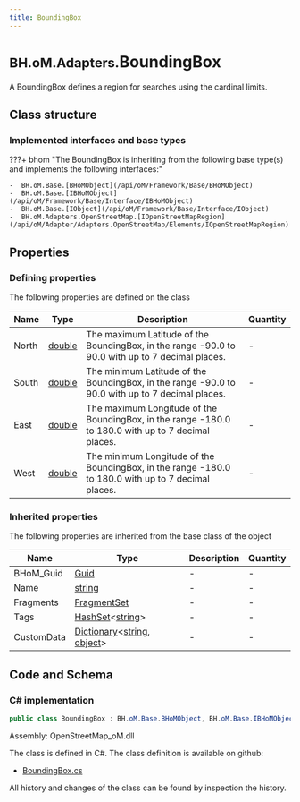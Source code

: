 ```yaml
---
title: BoundingBox
---
```


# <small>BH.oM.Adapters.</small>**BoundingBox**

A BoundingBox defines a region for searches using the cardinal limits.

## Class structure

### Implemented interfaces and base types

???+ bhom "The BoundingBox is inheriting from the following base type(s) and implements the following interfaces:"

    -  BH.oM.Base.[BHoMObject](/api/oM/Framework/Base/BHoMObject)
    -  BH.oM.Base.[IBHoMObject](/api/oM/Framework/Base/Interface/IBHoMObject)
    -  BH.oM.Base.[IObject](/api/oM/Framework/Base/Interface/IObject)
    -  BH.oM.Adapters.OpenStreetMap.[IOpenStreetMapRegion](/api/oM/Adapter/Adapters.OpenStreetMap/Elements/IOpenStreetMapRegion)


## Properties



### Defining properties

The following properties are defined on the class

| Name             | Type             | Description      | Quantity         |
|------------------|------------------|------------------|------------------|
| North | [double](https://learn.microsoft.com/en-us/dotnet/api/System.Double?view=netstandard-2.0) | The maximum Latitude of the BoundingBox, in the range -90.0 to 90.0 with up to 7 decimal places. | - |
| South | [double](https://learn.microsoft.com/en-us/dotnet/api/System.Double?view=netstandard-2.0) | The minimum Latitude of the BoundingBox, in the range -90.0 to 90.0 with up to 7 decimal places. | - |
| East | [double](https://learn.microsoft.com/en-us/dotnet/api/System.Double?view=netstandard-2.0) | The maximum Longitude of the BoundingBox, in the range -180.0 to 180.0 with up to 7 decimal places. | - |
| West | [double](https://learn.microsoft.com/en-us/dotnet/api/System.Double?view=netstandard-2.0) | The minimum Longitude of the BoundingBox, in the range -180.0 to 180.0 with up to 7 decimal places. | - |


### Inherited properties
The following properties are inherited from the base class of the object

| Name             | Type             | Description      | Quantity         |
|------------------|------------------|------------------|------------------|
| BHoM_Guid | [Guid](https://learn.microsoft.com/en-us/dotnet/api/System.Guid?view=netstandard-2.0) | - | - |
| Name | [string](https://learn.microsoft.com/en-us/dotnet/api/System.String?view=netstandard-2.0) | - | - |
| Fragments | [FragmentSet](/api/oM/Framework/Base/FragmentSet) | - | - |
| Tags | [HashSet](https://learn.microsoft.com/en-us/dotnet/api/System.Collections.Generic.HashSet-1?view=netstandard-2.0)&lt;[string](https://learn.microsoft.com/en-us/dotnet/api/System.String?view=netstandard-2.0)&gt; | - | - |
| CustomData | [Dictionary](https://learn.microsoft.com/en-us/dotnet/api/System.Collections.Generic.Dictionary-2?view=netstandard-2.0)&lt;[string](https://learn.microsoft.com/en-us/dotnet/api/System.String?view=netstandard-2.0), [object](https://learn.microsoft.com/en-us/dotnet/api/System.Object?view=netstandard-2.0)&gt; | - | - |


## Code and Schema

### C# implementation

``` C# title="C#"
public class BoundingBox : BH.oM.Base.BHoMObject, BH.oM.Base.IBHoMObject, BH.oM.Base.IObject, BH.oM.Adapters.OpenStreetMap.IOpenStreetMapRegion
```

Assembly: OpenStreetMap_oM.dll

The class is defined in C#. The class definition is available on github:

- [BoundingBox.cs](https://github.com/BHoM/OpenStreetMap_Toolkit/blob/develop/OpenStreetMap_oM/Elements\BoundingBox.cs)

All history and changes of the class can be found by inspection the history.
